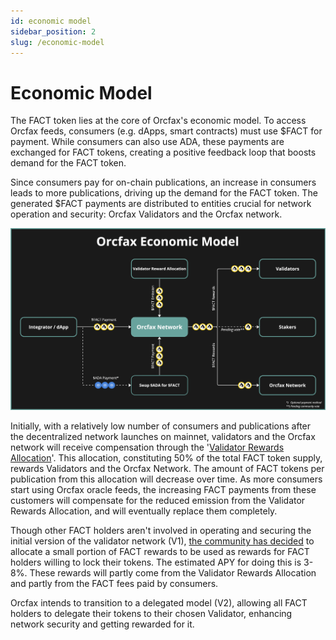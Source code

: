 ```yaml
---
id: economic model
sidebar_position: 2
slug: /economic-model
---
```


# Economic Model

The FACT token lies at the core of Orcfax's economic model. To access Orcfax
feeds, consumers (e.g. dApps, smart contracts) must use $FACT for payment. While
consumers can also use ADA, these payments are exchanged for FACT tokens,
creating a positive feedback loop that boosts demand for the FACT token.

Since consumers pay for on-chain publications, an increase in consumers leads to
more publications, driving up the demand for the FACT token. The generated $FACT
payments are distributed to entities crucial for network operation and security:
Orcfax Validators and the Orcfax network.

![Orcfax Economic Model](/img/2024-02--Orcfax-economic-model2.jpg)

Initially, with a relatively low number of consumers and publications after the
decentralized network launches on mainnet, validators and the Orcfax network
will receive compensation through the
'[Validator Rewards Allocation][rewards-1]'. This allocation, constituting 50%
of the total FACT token supply, rewards Validators and the Orcfax Network. The
amount of FACT tokens per publication from this allocation will decrease over
time. As more consumers start using Orcfax oracle feeds, the increasing FACT
payments from these customers will compensate for the reduced emission from the
Validator Rewards Allocation, and will eventually replace them completely.

Though other FACT holders aren't involved in operating and securing the initial
version of the validator network (V1), [the community has decided][vote-1] to
allocate a small portion of FACT rewards to be used as rewards for FACT holders
willing to lock their tokens. The estimated APY for doing this is 3-8%. These
rewards will partly come from the Validator Rewards Allocation and partly from
the FACT fees paid by consumers.

Orcfax intends to transition to a delegated model (V2), allowing all FACT
holders to delegate their tokens to their chosen Validator, enhancing network
security and getting rewarded for it.

[rewards-1]: tokenomics#validator-rewards
[vote-1]: https://app.summonplatform.io/poll/640336f9-0047-4055-91cf-4238ad4d182f
